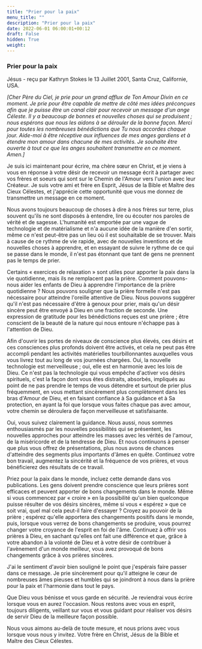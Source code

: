 ```yaml
---
title: "Prier pour la paix"
menu_title: ""
description: "Prier pour la paix"
date: 2022-06-01 06:00:01+00:12
draft: False
hidden: True
weight:
---
```

### Prier pour la paix

Jésus - reçu par Kathryn Stokes le 13 Juillet 2001, Santa Cruz, Californie, USA.

*[Cher Père du Ciel, je prie pour un grand afflux de Ton Amour Divin en ce moment. Je prie pour être capable de mettre de côté mes idées préconçues afin que je puisse être un canal clair pour recevoir un message d'un ange Céleste. Il y a beaucoup de bonnes et nouvelles choses qui se produisent ; nous espérons que nous les aidons à se dérouler de la bonne façon. Merci pour toutes les nombreuses bénédictions que Tu nous accordes chaque jour. Aide-moi à être réceptive aux influences de mes anges gardiens et à étendre mon amour dans chacune de mes activités. Je souhaite être ouverte à tout ce que les anges souhaitent transmettre en ce moment. Amen.]*

Je suis ici maintenant pour écrire, ma chère sœur en Christ, et je viens à vous en réponse à votre désir de recevoir un message écrit à partager avec vos frères et soeurs qui sont sur le Chemin de l'Amour vers l'union avec leur Créateur. Je suis votre ami et frère en Esprit, Jésus de la Bible et Maître des Cieux Célestes, et j'apprécie cette opportunité que vous me donnez de transmettre un message en ce moment.

Nous avons toujours beaucoup de choses à dire à nos frères sur terre, plus souvent qu'ils ne sont disposés à entendre, lire ou écouter nos paroles de vérité et de sagesse. L'humanité est emportée par une vague de technologie et de matérialisme et n'a aucune idée de la manière d'en sortir, même ce n'est peut-être pas un lieu où il est souhaitable de se trouver. Mais à cause de ce rythme de vie rapide, avec de nouvelles inventions et de nouvelles choses à apprendre, et en essayant de suivre le rythme de ce qui se passe dans le monde, il n'est pas étonnant que tant de gens ne prennent pas le temps de prier.

Certains « exercices de relaxation » sont utiles pour apporter la paix dans la vie quotidienne, mais ils ne remplacent pas la prière. Comment pouvons-nous aider les enfants de Dieu à apprendre l'importance de la prière quotidienne ? Nous pouvons souligner que la prière formelle n'est pas nécessaire pour atteindre l'oreille attentive de Dieu. Nous pouvons suggérer qu'il n'est pas nécessaire d'être à genoux pour prier, mais qu'un désir sincère peut être envoyé à Dieu en une fraction de seconde. Une expression de gratitude pour les bénédictions reçues est une prière ; être conscient de la beauté de la nature qui nous entoure n'échappe pas à l'attention de Dieu.

Afin d'ouvrir les portes de niveaux de conscience plus élevés, ces désirs et ces consciences plus profonds doivent être activés, et cela ne peut pas être accompli pendant les activités matérielles tourbillonnantes auxquelles vous vous livrez tout au long de vos journées chargées. Oui, la nouvelle technologie est merveilleuse ; oui, elle est en harmonie avec les lois de Dieu. Ce n'est pas la technologie qui vous empêche d'activer vos désirs spirituels, c'est la façon dont vous êtes distraits, absorbés, impliqués au point de ne pas prendre le temps de vous détendre et surtout de prier plus fréquemment, en vous mettant sincèrement plus complètement dans les bras d'Amour de Dieu, et en faisant confiance à Sa guidance et à Sa protection, en ayant la foi que lorsque vous faites chaque pas avec amour, votre chemin se déroulera de façon merveilleuse et satisfaisante.

Oui, vous suivez clairement la guidance. Nous aussi, nous sommes enthousiasmés par les nouvelles possibilités qui se présentent, les nouvelles approches pour atteindre les masses avec les vérités de l'amour, de la miséricorde et de la tendresse de Dieu. Et nous continuons à penser que plus vous offrez de présentations, plus nous avons de chances d'atteindre des segments plus importants d'âmes en quête. Continuez votre bon travail, augmentez la sincérité et la fréquence de vos prières, et vous bénéficierez des résultats de ce travail.

Priez pour la paix dans le monde, incluez cette demande dans vos publications. Les gens doivent prendre conscience que leurs prières sont efficaces et peuvent apporter de bons changements dans le monde. Même si vous commencez par « croire » en la possibilité qu'un bien quelconque puisse résulter de vos désirs sincères, même si vous « espérez » que ce soit vrai, quel mal cela peut-il faire d'essayer ? Croyez au pouvoir de la prière ; espérez qu'elle apportera des changements positifs dans le monde, puis, lorsque vous verrez de bons changements se produire, vous pourrez changer votre croyance de l'esprit en foi de l'âme. Continuez à offrir vos prières à Dieu, en sachant qu'elles ont fait une différence et que, grâce à votre abandon à la volonté de Dieu et à votre désir de contribuer à l'avènement d'un monde meilleur, vous avez provoqué de bons changements grâce à vos prières sincères.

J'ai le sentiment d'avoir bien souligné le point que j'espérais faire passer dans ce message. Je prie sincèrement pour qu'il atteigne le cœur de nombreuses âmes pieuses et humbles qui se joindront à nous dans la prière pour la paix et l'harmonie dans tout le pays.

Que Dieu vous bénisse et vous garde en sécurité. Je reviendrai vous écrire lorsque vous en aurez l'occasion. Nous restons avec vous en esprit, toujours diligents, veillant sur vous et vous guidant pour réaliser vos désirs de servir Dieu de la meilleure façon possible.

Nous vous aimons au-delà de toute mesure, et nous prions avec vous lorsque vous nous y invitez. Votre frère en Christ, Jésus de la Bible et Maître des Cieux Célestes.
